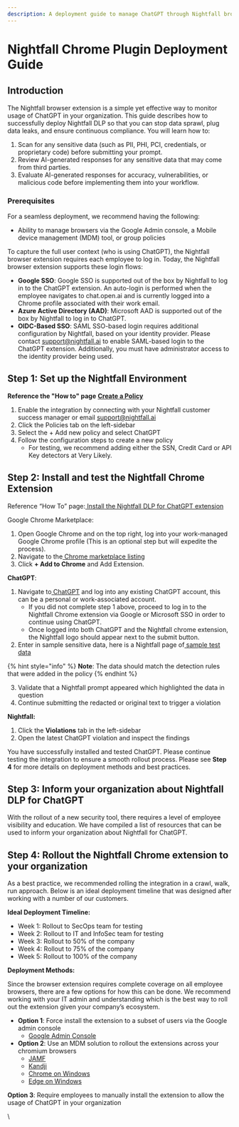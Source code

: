 ```yaml
---
description: A deployment guide to manage ChatGPT through Nightfall browser plugin.
---
```


# Nightfall Chrome Plugin Deployment Guide

## Introduction&#x20;

The Nightfall browser extension is a simple yet effective way to monitor usage of ChatGPT in your organization. This guide describes how to successfully deploy Nightfall DLP so that you can stop data sprawl, plug data leaks, and ensure continuous compliance. You will learn how to:&#x20;

1. Scan for any sensitive data (such as PII, PHI, PCI, credentials, or proprietary code) before submitting your prompt.&#x20;
2. Review AI-generated responses for any sensitive data that may come from third parties.
3. Evaluate AI-generated responses for accuracy, vulnerabilities, or malicious code before implementing them into your workflow.&#x20;

### Prerequisites

For a seamless deployment, we recommend having the following:

* Ability to manage browsers via the Google Admin console, a  Mobile device management (MDM) tool, or group policies&#x20;

To capture the full user context (who is using ChatGPT), the Nightfall browser extension requires each employee to log in. Today, the Nightfall browser extension supports these login flows:

* **Google SSO**: Google SSO is supported out of the box by Nightfall to log in to the ChatGPT extension. An auto-login is performed when the employee navigates to chat.open.ai and is currently logged into a Chrome profile associated with their work email.&#x20;
* **Azure Active Directory (AAD)**: Microsoft AAD is supported out of the box by Nightfall to log in to ChatGPT.
* **OIDC-Based SSO**: SAML SSO-based login requires additional configuration by Nightfall, based on your identity provider. Please contact support@nightfall.ai to enable SAML-based login to the ChatGPT extension. Additionally, you must have administrator access to the identity provider being used.

## Step 1: Set up the Nightfall Environment

**Reference the "How to" page** [**Create a Policy**](policies/)

1. Enable the integration by connecting with your Nightfall customer success manager or email [support@nightfall.ai](mailto:support@nightfall.ai)
2. Click the Policies tab on the left-sidebar
3. Select the + Add new policy and select ChatGPT
4. Follow the configuration steps to create a new policy
   * For testing, we recommend adding either the SSN, Credit Card or API Key detectors at Very Likely.

## Step 2: Install and test the Nightfall Chrome Extension

Reference “How To” page:[ ](https://help.nightfall.ai/nightfall-ai/nightfall-for-chatgpt/creating-policies-from-nightfall-console)[Install the Nightfall DLP for ChatGPT extension](https://help.nightfall.ai/nightfall-ai/nightfall-for-chatgpt/installing-nightfall-for-chatgpt)

Google Chrome Marketplace:

1. Open Google Chrome and on the top right, log into your work-managed Google Chrome profile (This is an optional step but will expedite the process).
2. Navigate to the[ Chrome marketplace listing](https://chrome.google.com/webstore/detail/nightfall-dlp-for-chatgpt/jgmgecncmjklkabkejnjfgfkglapfgek/related)
3. Click **+ Add to Chrome** and Add Extension.

**ChatGPT**:

1. Navigate to[ ChatGPT](https://chat.openai.com/) and log into any existing ChatGPT account, this can be a personal or work-associated account.
   * If you did not complete step 1 above, proceed to log in to the Nightfall Chrome extension via Google or Microsoft SSO in order to continue using ChatGPT.
   * Once logged into both ChatGPT and the Nightfall chrome extension, the Nightfall logo should appear next to the submit button.
2. Enter in sample sensitive data, here is a Nightfall page of[ sample test data](https://playground.nightfall.ai/data)

{% hint style="info" %}
**Note**: The data should match the detection rules that were added in the policy
{% endhint %}

3. Validate that a Nightfall prompt appeared which highlighted the data in question
4. Continue submitting the redacted or original text to trigger a violation

**Nightfall:**

1. Click the **Violations** tab in the left-sidebar
2. Open the latest ChatGPT violation and inspect the findings

You have successfully installed and tested ChatGPT. Please continue testing the integration to ensure a smooth rollout process. Please see **Step 4** for more details on deployment methods and best practices.

## Step 3: Inform your organization about Nightfall DLP for ChatGPT

With the rollout of a new security tool, there requires a level of employee visibility and education. We have compiled a list of resources that can be used to inform your organization about Nightfall for ChatGPT.

## Step 4: Rollout the Nightfall Chrome extension to your organization

As a best practice, we recommended rolling the integration in a crawl, walk, run approach. Below is an ideal deployment timeline that was designed after working with a number of our customers.

**Ideal Deployment Timeline:**

* Week 1: Rollout to SecOps team for testing
* Week 2: Rollout to IT and InfoSec team for testing
* Week 3: Rollout to 50% of the company
* Week 4: Rollout to 75% of the company
* Week 5: Rollout to 100% of the company

**Deployment Methods:**

Since the browser extension requires complete coverage on all employee browsers, there are a few options for how this can be done. We recommend working with your IT admin and understanding which is the best way to roll out the extension given your company’s ecosystem.

* **Option 1**: Force install the extension to a subset of users via the Google admin console
  * [Google Admin Console](https://support.google.com/chrome/a/answer/6306504?hl=en)&#x20;
* **Option 2**: Use an MDM solution to rollout the extensions across your chromium browsers
  * [JAMF](https://learn.jamf.com/bundle/technical-paper-aws-verified-access/page/Downloading_and_Deploying_the_Manifest_File.html)&#x20;
  * [Kandji](https://support.kandji.io/support/solutions/articles/72000560463-google-chrome-management)&#x20;
  * [Chrome on Windows](https://support.google.com/chrome/a/answer/7532015?hl=en)&#x20;
  * [Edge on Windows ](https://learn.microsoft.com/en-us/deployedge/microsoft-edge-manage-extensions-policies#force-install-an-extension)

**Option 3**: Require employees to manually install the extension to allow the usage of ChatGPT in your organization



\
